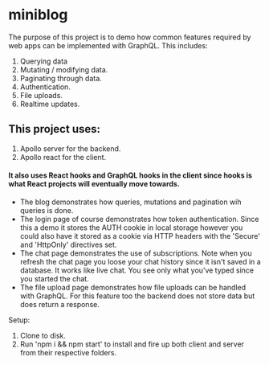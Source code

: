 # miniblog
The purpose of this project is to demo how common features required by web apps can be implemented with GraphQL. This includes:
1. Querying data
2. Mutating / modifying data.
3. Paginating through data.
4. Authentication.
5. File uploads.
6. Realtime updates.


## This project uses:
1. Apollo server for the backend.
2. Apollo react for the client.

#### It also uses React hooks and GraphQL hooks in the client since hooks is what React projects will eventually move towards.

- The blog demonstrates how queries, mutations and pagination wih queries is done.
- The login page of course demonstrates how token authentication. Since this a demo it stores the AUTH cookie in local storage however you could also have it stored as a cookie via HTTP headers with the 'Secure' and 'HttpOnly' directives set.
- The chat page demonstrates the use of subscriptions. Note when you refresh the chat page you loose your chat history since it isn't saved in a database. It works like live chat. You see only what you’ve typed since you started the chat.
- The file upload page demonstrates how file uploads can be handled with GraphQL. For this feature too the backend does not store data but does return a response.

Setup:
1. Clone to disk.
2. Run 'npm i && npm start' to install and fire up both client and server from their respective folders.
